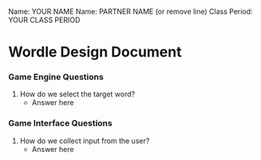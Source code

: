 Name: YOUR NAME
Name: PARTNER NAME (or remove line)
Class Period: YOUR CLASS PERIOD

# Wordle Design Document

### Game Engine Questions
1. How do we select the target word?
   * Answer here

### Game Interface Questions
1. How do we collect input from the user?
   * Answer here
